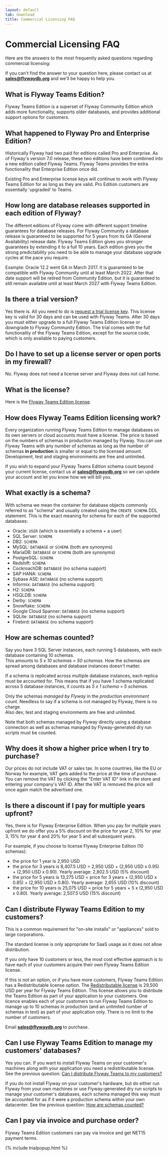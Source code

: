 ```yaml
---
layout: default
tab: download
title: Commercial Licensing FAQ
---
```

# Commercial Licensing FAQ

Here are the answers to the most frequently asked questions regarding commercial licensing:

<div id="toc"></div>

If you can't find the answer to your question here, please contact us at **sales@flywaydb.org** and we'll be happy to help you.

## What is Flyway Teams Edition?

Flyway Teams Edition is a superset of Flyway Community Edition which adds more functionality,
supports older databases, and provides additional support options for customers.

## What happened to Flyway Pro and Enterprise Edition?

Historically Flyway had two paid for editions called Pro and Enterprise. As of Flyway's version 7.0 release, these two editions have been combined into a new edition called Flyway Teams. Flyway Teams provides the extra functionality that Enterprise Edition once did.

Existing Pro and Enterprise license keys will continue to work with Flyway Teams Edition for as long as they are valid. Pro Edition customers are essentially 'upgraded' to Teams.

## How long are database releases supported in each edition of Flyway?

The different editions of Flyway come with different support timeline guarantees for database releases. For Flyway
Community a database release is guaranteed to be supported for 5 years from its GA (General Availability)
release date. Flyway Teams Edition gives you
stronger guarantees by extending it to a full 10 years. Each edition gives you the strong predictability you
need to be able to manage your database upgrade cycles at the pace you require.

Example: Oracle 12.2 went GA in March 2017. It is guaranteed to be compatible with Flyway Community until at
least March 2022. After that date support will be retired from Community Edition, but it is guaranteed to still remain available until at least March 2027 with Flyway Teams Edition. 

## Is there a trial version?

Yes there is. All you need to do is <a href="" data-toggle="modal" data-target="#flyway-trial-license-modal">request a trial license key</a>.
This license key is valid for 30 days and can be used with Flyway Teams. After 30 days
you must either upgrade to a full Flyway Teams Edition license or downgrade to
Flyway Community Edition. The trial comes with the full functionality of the Flyway Teams Edition,
except for the source code, which is only available to paying customers.

## Do I have to set up a license server or open ports in my firewall?

No. Flyway does not need a license server and Flyway does not call home.

## What is the license?

Here is the [Flyway Teams Edition license](/licenses/flyway-teams).

## How does Flyway Teams Edition licensing work?

Every organization running Flyway Teams Edition to manage databases on its own servers or cloud accounts
must have a license.
The price is based on the numbers of schemas in production managed by Flyway. You can use Flyway Teams with any
number of schemas as long as the number of schemas **in production** is smaller or equal to the licensed amount.
Development, test and staging environments are free and unlimited.

If you wish to expand your Flyway Teams Edition schema count beyond your current license, contact us at 
**sales@flywaydb.org** so we can update your account and let you know how we will bill you.

## What exactly is a schema?

With schema we mean the container for database objects commonly referred to as "schema" and usually created using the
`CREATE SCHEMA` DDL statement. This is the exact meaning for schema for each of the supported databases:

- Oracle: `USER` (which is essentially a schema + a user)
- SQL Server: `SCHEMA`
- DB2: `SCHEMA`
- MySQL: `DATABASE` or `SCHEMA` (both are synonyms)
- MariaDB: `DATABASE` or `SCHEMA` (both are synonyms)
- PostgreSQL: `SCHEMA`
- Redshift: `SCHEMA`
- CockroachDB: `DATABASE` (no schema support)
- SAP HANA: `SCHEMA`
- Sybase ASE: `DATABASE` (no schema support)
- Informix: `DATABASE` (no schema support)
- H2: `SCHEMA`
- HSQLDB: `SCHEMA`
- Derby: `SCHEMA`
- Snowflake: `SCHEMA`
- Google Cloud Spanner: `DATABASE` (no schema support)
- SQLite: `DATABASE` (no schema support)
- Firebird: `DATABASE` (no schema support)

## How are schemas counted?

Say you have 3 SQL Server instances, each running 5 databases, with each database containing 10 schemas.<br>
This amounts to *5 x 10 schemas = 50 schemas*. How the schemas are spread among databases and database instances
doesn't matter. 

If a schema is replicated across multiple database instances, each replica must be accounted for.
This means that if you have 1 schema replicated across 5 database instances, it counts as *5 x 1 schema = 5 schemas*.

Only the schemas *managed by Flyway* in the *production environment* count.
Needless to say if a schema is not managed by Flyway, there is no charge.<br>
Also dev, test and staging environments are free and unlimited.

Note that both schemas managed by Flyway directly using a database connection as well as schemas managed by 
Flyway-generated dry run scripts must be counted.

## Why does it show a higher price when I try to purchase?

Our prices do not include VAT or sales tax. In some countries, like the EU or Norway for example, VAT gets added to the
price at the time of purchase. You can remove the VAT by clicking the "Enter VAT ID" link in the store and entering your
company's VAT ID. After the VAT is removed the price will once again match the advertised one. 

## Is there a discount if I pay for multiple years upfront?

Yes, there is for Flyway Enterprise Edition. When you pay for multiple years upfront we do offer you a 5% discount
on the price for year 2, 10% for year 3, 15% for year 4 and 20% for year 5 and all subsequent years.

For example, if you choose to license Flyway Enterprise Edition (10 schemas):
- the price for 1 year is 2,950 USD
- the price for 3 years is 8,407.5 USD = 2,950 USD + (2,950 USD x 0.95) + (2,950 USD x 0.90). Yearly average: 2,802.5 USD (5% discount) 
- the price for 5 years is 13,275 USD = price for 3 years + (2,950 USD x 0.85) + (2,950 USD x 0.80). Yearly average: 2,655 USD (10% discount) 
- the price for 10 years is 25,075 USD = price for 5 years + 5 x (2,950 USD x 0.80). Yearly average: 2,507.5 USD (15% discount) 

## Can I distribute Flyway Teams Edition to my customers?

This is a common requirement for "on-site installs" or "appliances" sold to large corporations.

The standard license is only appropriate for SaaS usage as it does not allow distribution.

If you only have 10 customers or less, the most cost effective approach is to have each of your customers
acquire their own Flyway Teams Edition license.

If this is not an option, or if you have more customers, Flyway Teams Edition has a
Redistributable license option. The [Redistributable license](/licenses/flyway-pro-redistributable) is 29,500 USD per year for Flyway Teams Edition.
This license allows you to distribute the Teams Edition as part of your application to your
customers. One licence enables each of your customers to run Flyway Teams Edition to manage up
to 10 schemas in production (and an unlimited number of schemas in test) as part of your application only.
There is no limit to the number of customers.

Email **sales@flywaydb.org** to purchase.

## Can I use Flyway Teams Edition to manage my customers' databases?

Yes you can. If you want to install Flyway Teams on your customer's machines along with your
application you need a redistributable license. See the previous question: [Can I distribute Flyway Teams to my customers?](#can-i-distribute-flyway-teams-edition-to-my-customers)

If you do not install Flyway on your customer's hardware, but do either run Flyway from your own machines or use
Flyway-generated dry run scripts to manage your customer's databases, each schema managed this way must be accounted
for as if it were a production schema within your own datacenter. See the previous question: [How are schemas counted?](#how-are-schemas-counted)

## Can I pay via invoice and purchase order?

Flyway Teams Edition customers can pay via invoice and get NET15 payment terms.

{% include trialpopup.html %}